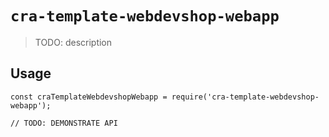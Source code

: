# `cra-template-webdevshop-webapp`

> TODO: description

## Usage

```
const craTemplateWebdevshopWebapp = require('cra-template-webdevshop-webapp');

// TODO: DEMONSTRATE API
```
